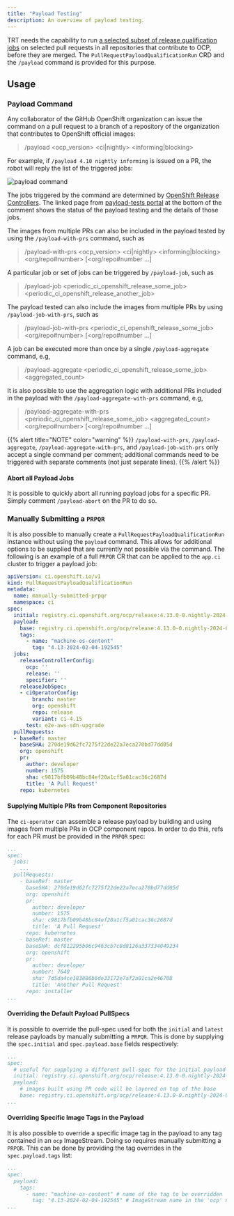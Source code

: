 ```yaml
---
title: "Payload Testing"
description: An overview of payload testing.
---
```


TRT needs the capability to run [a selected subset of release qualification jobs](https://docs.google.com/document/d/1x-hGyTnWFUuN5UMGdUnL9yK27kIUX31AfOigJrWrc2o/edit?usp=sharing) on selected pull requests in all repositories that contribute to OCP, before they are merged.
The `PullRequestPayloadQualificationRun` CRD and the `/payload` command is provided for this purpose.


## Usage

### Payload Command
Any collaborator of the GitHub OpenShift organization can issue the command on a pull request to a branch of a repository of the organization that contributes to OpenShift official images:

> /payload <ocp_version> <ci|nightly> <informing|blocking>

For example, if `/payload 4.10 nightly informing` is issued on a PR, the robot will reply the list of the triggered jobs:

![payload command](/payload-cmd.png)

The jobs triggered by the command are determined by [OpenShift Release Controllers](/docs/getting-started/useful-links/#services).
The linked page from [payload-tests portal](https://pr-payload-tests.ci.openshift.org/runs/) at the bottom of the comment shows the status of the payload testing and the details of those jobs.

The images from multiple PRs can also be included in the payload tested by using the `/payload-with-prs` command, such as
> /payload-with-prs <ocp_version> <ci|nightly> <informing|blocking> <org/repo#number> [<org/repo#number ...]

A particular job or set of jobs can be triggered by `/payload-job`, such as

> /payload-job <periodic_ci_openshift_release_some_job> <periodic_ci_openshift_release_another_job>

The payload tested can also include the images from multiple PRs by using `/payload-job-with-prs`, such as

> /payload-job-with-prs <periodic_ci_openshift_release_some_job> <org/repo#number> [<org/repo#number ...]

A job can be executed more than once by a single `/payload-aggregate` command, e.g, 

> /payload-aggregate <periodic_ci_openshift_release_some_job> <aggregated_count>

It is also possible to use the aggregation logic with additional PRs included in the payload with the `/payload-aggregate-with-prs` command, e.g, 

> /payload-aggregate-with-prs <periodic_ci_openshift_release_some_job> <aggregated_count> <org/repo#number> [<org/repo#number ...]

{{% alert title="NOTE" color="warning" %}}
`/payload-with-prs`, `/payload-aggregate`, `/payload-aggregate-with-prs`, and `/payload-job-with-prs` only accept a single command per comment; additional commands need to be triggered with separate comments (not just separate lines).
{{% /alert %}}

#### Abort all Payload Jobs
It is possible to quickly abort all running payload jobs for a specific PR. Simply comment `/payload-abort` on the PR to do so.

### Manually Submitting a `PRPQR`
It is also possible to manually create a `PullRequestPayloadQualificationRun` instance without using the `payload` command.
This allows for additional options to be supplied that are currently not possible via the command.
The following is an example of a full `PRPQR` CR that can be applied to the `app.ci` cluster to trigger a payload job:

```yaml
apiVersion: ci.openshift.io/v1
kind: PullRequestPayloadQualificationRun
metadata:
  name: manually-submitted-prpqr
  namespace: ci
spec:
  initial: registry.ci.openshift.org/ocp/release:4.13.0-0.nightly-2024-02-01-213342
  payload:
    base: registry.ci.openshift.org/ocp/release:4.13.0-0.nightly-2024-02-06-120750
    tags:
      - name: "machine-os-content"
        tag: "4.13-2024-02-04-192545"
  jobs:
    releaseControllerConfig:
      ocp: ''
      release: ''
      specifier: ''
    releaseJobSpec:
    - ciOperatorConfig:
        branch: master
        org: openshift
        repo: release
        variant: ci-4.15
      test: e2e-aws-sdn-upgrade
  pullRequests:
  - baseRef: master
    baseSHA: 270de19d62fc7275f22de22a7eca270bd77dd05d
    org: openshift
    pr:
      author: developer
      number: 1575
      sha: c9817bfb09b48bc84ef20a1cf5a01cac36c2687d
      title: 'A Pull Request'
    repo: kubernetes
```

#### Supplying Multiple PRs from Component Repositories
The `ci-operator` can assemble a release payload by building and using images from multiple PRs in OCP component repos.
In order to do this, refs for each PR must be provided in the `PRPQR` spec:

```yaml
...
spec:
  jobs:
    ...
  pullRequests:
    - baseRef: master
      baseSHA: 270de19d62fc7275f22de22a7eca270bd77dd05d
      org: openshift
      pr:
        author: developer
        number: 1575
        sha: c9817bfb09b48bc84ef20a1cf5a01cac36c2687d
        title: 'A Pull Request'
      repo: kubernetes
    - baseRef: master
      baseSHA: dcf812295b06c9463cb7c8d8126a337334049234
      org: openshift
      pr:
        author: developer
        number: 7640
        sha: 7d5da4ce183886b6de33172e7af2a01ca2e46708
        title: 'Another Pull Request'
      repo: installer
...
```

#### Overriding the Default Payload PullSpecs
It is possible to override the pull-spec used for both the `initial` and `latest` release payloads by manually submitting a `PRPQR`.
This is done by supplying the `spec.initial` and `spec.payload.base` fields respectively:
```yaml
...
spec:
  # useful for supplying a different pull-spec for the initial payload during 'upgrade' jobs
  initial: registry.ci.openshift.org/ocp/release:4.13.0-0.nightly-2024-02-01-213342 
  payload:
    # images built using PR code will be layered on top of the base
    base: registry.ci.openshift.org/ocp/release:4.13.0-0.nightly-2024-02-06-120750
...
```

#### Overriding Specific Image Tags in the Payload
It is also possible to override a specific image tag in the payload to any tag contained in an `ocp` ImageStream. Doing so requires manually submitting a `PRPQR`.
This can be done by providing the tag overrides in the `spec.payload.tags` list:
```yaml
...
spec:
  payload:
    tags:
      - name: "machine-os-content" # name of the tag to be overridden
        tag: "4.13-2024-02-04-192545" # ImageStream name in the 'ocp' namespace to override to
...
```
